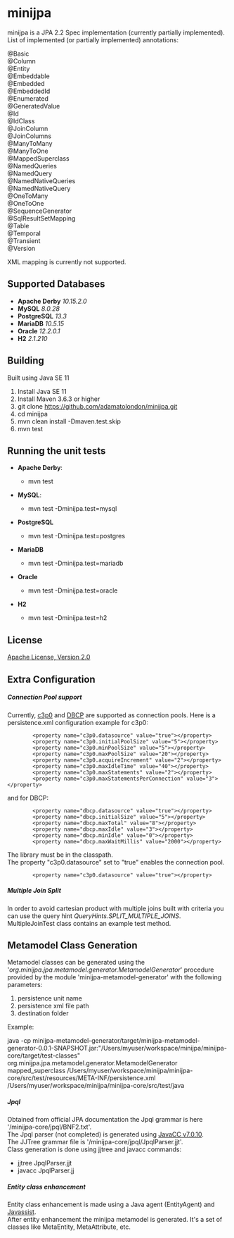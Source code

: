 # minijpa
minijpa is a JPA 2.2 Spec implementation (currently partially implemented).  
List of implemented (or partially implemented) annotations:  

@Basic  
@Column  
@Entity  
@Embeddable  
@Embedded  
@EmbeddedId  
@Enumerated  
@GeneratedValue  
@Id  
@IdClass  
@JoinColumn  
@JoinColumns  
@ManyToMany  
@ManyToOne  
@MappedSuperclass  
@NamedQueries  
@NamedQuery  
@NamedNativeQueries  
@NamedNativeQuery  
@OneToMany  
@OneToOne  
@SequenceGenerator  
@SqlResultSetMapping  
@Table  
@Temporal  
@Transient  
@Version  


XML mapping is currently not supported.  

## Supported Databases  
- **Apache Derby** *10.15.2.0*  
- **MySQL** *8.0.28*  
- **PostgreSQL** *13.3*  
- **MariaDB** *10.5.15*  
- **Oracle** *12.2.0.1*  
- **H2** *2.1.210*  

## Building  
Built using Java SE 11    
1. Install Java SE 11  
2. Install Maven 3.6.3 or higher  
3. git clone https://github.com/adamatolondon/minijpa.git
4. cd minijpa  
5. mvn clean install -Dmaven.test.skip  
6. mvn test  

## Running the unit tests  
- **Apache Derby**:  
     - mvn test  
  

- **MySQL**:  
    - mvn test -Dminijpa.test=mysql  
  

- **PostgreSQL**  
    - mvn test -Dminijpa.test=postgres  
  

- **MariaDB**  
    - mvn test -Dminijpa.test=mariadb  
  

- **Oracle**  
    - mvn test -Dminijpa.test=oracle  
  

- **H2**  
    - mvn test -Dminijpa.test=h2  
  
## License  
[Apache License, Version 2.0](https://www.apache.org/licenses/LICENSE-2.0)  


## Extra Configuration  
##### Connection Pool support  
Currently, [c3p0](https://www.mchange.com/projects/c3p0/) and [DBCP](https://commons.apache.org/proper/commons-dbcp/) are supported as connection pools. Here is a persistence.xml configuration example for c3p0:  

            <property name="c3p0.datasource" value="true"></property>
            <property name="c3p0.initialPoolSize" value="5"></property>
            <property name="c3p0.minPoolSize" value="5"></property>
            <property name="c3p0.maxPoolSize" value="20"></property>
            <property name="c3p0.acquireIncrement" value="2"></property>
            <property name="c3p0.maxIdleTime" value="40"></property>
            <property name="c3p0.maxStatements" value="2"></property>
            <property name="c3p0.maxStatementsPerConnection" value="3"></property>

and for DBCP:  

            <property name="dbcp.datasource" value="true"></property>
            <property name="dbcp.initialSize" value="5"></property>
            <property name="dbcp.maxTotal" value="8"></property>
            <property name="dbcp.maxIdle" value="3"></property>
            <property name="dbcp.minIdle" value="0"></property>
            <property name="dbcp.maxWaitMillis" value="2000"></property>

The library must be in the classpath.  
The property "c3p0.datasource" set to "true" enables the connection pool.

            <property name="c3p0.datasource" value="true"></property>

##### Multiple Join Split  
In order to avoid cartesian product with multiple joins built with criteria you can use the query hint *QueryHints.SPLIT_MULTIPLE_JOINS*.
MultipleJoinTest class contains an example test method.

## Metamodel Class Generation  
Metamodel classes can be generated using the '*org.minijpa.jpa.metamodel.generator.MetamodelGenerator*' procedure provided by the module 'minijpa-metamodel-generator' with the following parameters:  

1. persistence unit name  
2. persistence xml file path  
3. destination folder  


Example:  

java -cp minijpa-metamodel-generator/target/minijpa-metamodel-generator-0.0.1-SNAPSHOT.jar:"/Users/myuser/workspace/minijpa/minijpa-core/target/test-classes" org.minijpa.jpa.metamodel.generator.MetamodelGenerator mapped_superclass /Users/myuser/workspace/minijpa/minijpa-core/src/test/resources/META-INF/persistence.xml /Users/myuser/workspace/minijpa/minijpa-core/src/test/java

##### Jpql  
Obtained from official JPA documentation the Jpql grammar is here '/minijpa-core/jpql/BNF2.txt'.  
The Jpql parser (not completed) is generated using [JavaCC v7.0.10](https://javacc.github.io/javacc/).  
The JJTree grammar file is '/minijpa-core/jpql/JpqlParser.jjt'.  
Class generation is done using jjtree and javacc commands:  
- jjtree JpqlParser.jjt  
- javacc JpqlParser.jj  

##### Entity class enhancement  
Entity class enhancement is made using a Java agent (EntityAgent) and [Javassist](https://www.javassist.org/).  
After entity enhancement the minijpa metamodel is generated. It's a set of classes like MetaEntity, MetaAttribute, etc.  




